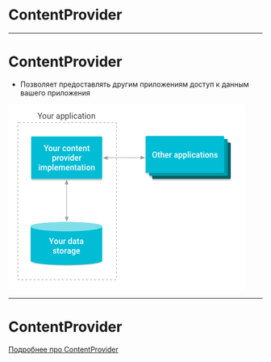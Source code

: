 
<!-- .slide:    data-background-color="#699f00" -->
<!-- .slide:    class="center center-horizontal" -->

# ContentProvider

------

<!-- .slide:    class="center-horizontal" -->

# ContentProvider

- Позволяет предоставлять другим приложениям доступ к данным вашего приложения

![](lecture/basics/img/content-provider-overview.png)

------

<!-- .slide:    class="center-horizontal" -->

# ContentProvider

[Подробнее про ContentProvider](https://developer.android.com/guide/topics/providers/content-provider-basics)
